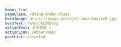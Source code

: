 ```yaml
---
home: true
pageClass: vdoing-index-class
heroImage: https://image.peterjxl.com/blog/re0.jpg
heroText: PeterJXL的blog
actionText: 关于本站 → 
actionLink: /About/Web/
postList: detailed
---
```

<ClientOnly>
  <IndexBigImg />
  <WebInfo/>
</ClientOnly>

